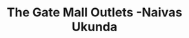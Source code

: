 ---
title: "The Gate Mall Outlets -Naivas Ukunda"
url: /ukunda/the-gate-mall-outlets-naivas-ukunda/
shop: Supermarkt
---